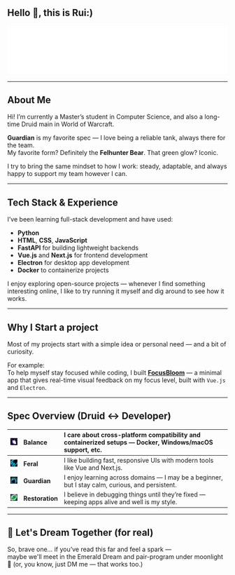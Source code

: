 ## Hello 👋, this is Rui:) 

<!-- Typing animation by specialization -->
<p align="center">
    <img src="assets/svg/short-intro.svg" width="600"/><br/>
</p>

---

## About Me

Hi! I’m currently a Master’s student in Computer Science, and also a long-time Druid main in World of Warcraft.

**Guardian** is my favorite spec — I love being a reliable tank, always there for the team.  
My favorite form? Definitely the **Felhunter Bear**. That green glow? Iconic.

I try to bring the same mindset to how I work: steady, adaptable, and always happy to support my team however I can.

---

## Tech Stack & Experience

I’ve been learning full-stack development and have used:

- **Python**
- **HTML**, **CSS**, **JavaScript**
- **FastAPI** for building lightweight backends
- **Vue.js** and **Next.js** for frontend development
- **Electron** for desktop app development
- **Docker** to containerize projects

I enjoy exploring open-source projects — whenever I find something interesting online,
I like to try running it myself and dig around to see how it works.

---

## Why I Start a project

Most of my projects start with a simple idea or personal need — and a bit of curiosity.

For example:  
To help myself stay focused while coding, I built <a href="https://github.com/ruis0ng/FocusBloom">**FocusBloom**</a> — a minimal app that gives real-time visual feedback on my focus level, built with `Vue.js` and `Electron`.

---

## Spec Overview (Druid ↔ Developer)

| <img src="assets/wow_icon/spell_nature_starfall.jpg" width="40"/> | **Balance** | I care about cross-platform compatibility and containerized setups — Docker, Windows/macOS support, etc. |
|:--:|:--|:--|
| <img src="assets/wow_icon/ability_druid_catform.jpg" width="40"/> | **Feral** | I like building fast, responsive UIs with modern tools like Vue and Next.js. |
| <img src="assets/wow_icon/ability_racial_bearform.jpg" width="40"/> | **Guardian** | I enjoy learning across domains — I may be a beginner, but I stay calm, curious, and persistent. |
| <img src="assets/wow_icon/spell_nature_healingtouch.jpg" width="40"/> | **Restoration** | I believe in debugging things until they’re fixed — keeping apps alive and well is my style. |

---

## 🌙 Let's Dream Together (for real)

So, brave one… if you’ve read this far and feel a spark —  
maybe we'll meet in the Emerald Dream and pair-program under moonlight 🌙 (or, you know, just DM me — that works too.)